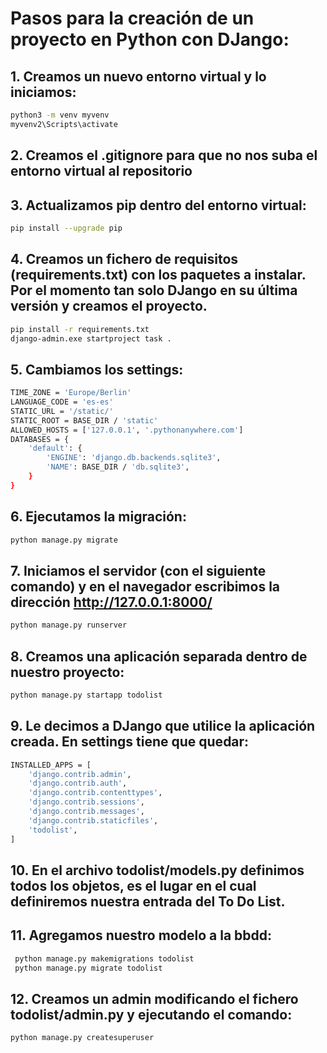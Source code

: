 # Pasos para la creación de un proyecto en Python con DJango:

## 1. Creamos un nuevo entorno virtual y lo iniciamos:
```bash
python3 -m venv myvenv
myvenv2\Scripts\activate
```
## 2. Creamos el .gitignore para que no nos suba el entorno virtual al repositorio
## 3. Actualizamos pip dentro del entorno virtual:
```bash
pip install --upgrade pip
```
## 4. Creamos un fichero de requisitos (requirements.txt) con los paquetes a instalar. Por el momento tan solo DJango en su última versión y creamos el proyecto.
```bash
pip install -r requirements.txt
django-admin.exe startproject task .
```
## 5. Cambiamos los settings:
```bash
TIME_ZONE = 'Europe/Berlin'
LANGUAGE_CODE = 'es-es'
STATIC_URL = '/static/'
STATIC_ROOT = BASE_DIR / 'static'
ALLOWED_HOSTS = ['127.0.0.1', '.pythonanywhere.com']
DATABASES = {
    'default': {
        'ENGINE': 'django.db.backends.sqlite3',
        'NAME': BASE_DIR / 'db.sqlite3',
    }
}
```
## 6. Ejecutamos la migración:
```bash
python manage.py migrate
```
## 7. Iniciamos el servidor (con el siguiente comando) y en el navegador escribimos la dirección http://127.0.0.1:8000/
```bash
python manage.py runserver
```
## 8. Creamos una aplicación separada dentro de nuestro proyecto:
```bash
python manage.py startapp todolist
```
## 9. Le decimos a DJango que utilice la aplicación creada. En settings tiene que quedar:
```bash
INSTALLED_APPS = [
    'django.contrib.admin',
    'django.contrib.auth',
    'django.contrib.contenttypes',
    'django.contrib.sessions',
    'django.contrib.messages',
    'django.contrib.staticfiles',
    'todolist',
]
```
## 10. En el archivo todolist/models.py definimos todos los objetos, es el lugar en el cual definiremos nuestra entrada del To Do List.
## 11. Agregamos nuestro modelo a la bbdd:
```bash
 python manage.py makemigrations todolist
 python manage.py migrate todolist
```
## 12. Creamos un admin modificando el fichero todolist/admin.py y ejecutando el comando:
```bash
python manage.py createsuperuser
```
